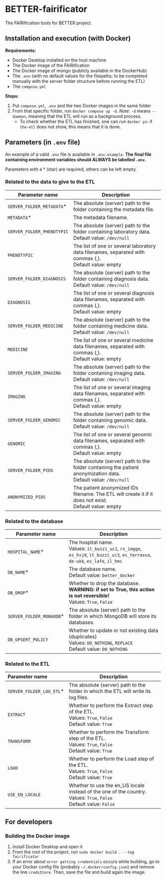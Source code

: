 # BETTER-fairificator
The FAIRification tools for BETTER project.


## Installation and execution (with Docker)

**Requirements:**
- Docker Desktop installed on the host machine
- The Docker image of the FAIRification
- The Docker image of mongo (publicly available in the DockerHub)
- The `.env` (with no default values for the filepaths; to be completed manually with the server folder structure before running the ETL)
- The `compose.yml`

**Steps:**
1. Put `compose.yml`, `.env` and the two Docker images in the same folder
2. From that specific folder, run `docker compose up -d`. _Note_: `-d` means `--daemon`, meaning that the ETL will run as a background process.
    - To check whether the ETL has finished, one can run `docker ps`: 
      if `the-etl` does not show, this means that it is done. 


## Parameters (in `.env` file)

An example of a valid `.env` file is available in `.env.example`. 
**The final file containing environment variables should ALWAYS be labelled `.env`.**

Parameters with a * (star) are required, others can be left empty.

### Related to the data to give to the ETL
| Parameter name             | Description                                                                                                        | 
|----------------------------|--------------------------------------------------------------------------------------------------------------------|
| `SERVER_FOLDER_METADATA`*  | The absolute (server) path to the folder containing the metadata file.                                             |
| `METADATA`*                | The metadata filename.                                                                                             |
| `SERVER_FOLDER_PHENOTYPIC` | The absolute (server) path to the folder containing laboratory data.<br/>Default value: `/dev/null`                |
| `PHENOTYPIC`               | The list of one or several laboratory data filenames, separated with commas (,).<br/>Default value: empty          |
| `SERVER_FOLDER_DIAGNOSIS`  | The absolute (server) path to the folder containing diagnosis data.<br/>Default value: `/dev/null`                 | 
| `DIAGNOSIS`                | The list of one or several diagnosis data filenames, separated with commas (,).<br/>Default value: empty           | 
| `SERVER_FOLDER_MEDICINE`   | The absolute (server) path to the folder containing medicine data.<br/>Default value: `/dev/null`                  |
| `MEDICINE`                 | The list of one or several medicine data filenames, separated with commas (,).<br/>Default value: empty            |
| `SERVER_FOLDER_IMAGING`    | The absolute (server) path to the folder containing imaging data.<br/>Default value: `/dev/null`                   |
| `IMAGING`                  | The list of one or several imaging data filenames, separated with commas (,).<br/>Default value: empty             |
| `SERVER_FOLDER_GENOMIC`    | The absolute (server) path to the folder containing genomic data.<br/>Default value: `/dev/null`                   |
| `GENOMIC`                  | The list of one or several genomic data filenames, separated with commas (,).<br/>Default value: empty             |
| `SERVER_FOLDER_PIDS`       | The absolute (server) path to the folder containing the patient anonymization data.<br/>Default value: `/dev/null` |
| `ANONYMIZED_PIDS`          | The patient anonymized IDs filename. The ETL will create it if it does not exist.<br/>Default value: empty         |

### Related to the database

| Parameter name           | Description                                                                                                                        |
|--------------------------|------------------------------------------------------------------------------------------------------------------------------------|
| `HOSPITAL_NAME`*         | The hospital name.<br/>Values: `it_buzzi_uc1`, `rs_imgge`, `es_hsjd`, `it_buzzi_uc3`, `es_terrassa`, `de-ukk`, `es_lafe`, `il_hmc` | 
| `DB_NAME`*               | The database name.<br/>Default value: `better_docker`                                                                              |                                                                                                                          | 
| `DB_DROP`*               | Whether to drop the database. **WARNING: if set to True, this action is not reversible!**<br/>Values: `True`, `False`              | 
| `SERVER_FOLDER_MONGODB`* | The absolute (server) path to the folder in which MongoDB will store its databases.                                                |                                                                                                                          |
| `DB_UPSERT_POLICY`       | Whether to update or not existing data (duplicates)<br/>Values: `DO_NOTHING`, `REPLACE`<br/>Default value: `DO_NOTHING`            |

### Related to the ETL
| Parameter name           | Description                                                                                                               |
|:-------------------------|---------------------------------------------------------------------------------------------------------------------------|
| `SERVER_FOLDER_LOG_ETL`* | The absolute (server) path to the folder in which the ETL will write its log files.                                       |
| `EXTRACT`                | Whether to perform the Extract step of the ETL.<br/>Values: `True`, `False`<br/>Default value: `True`                     |
| `TRANSFORM`              | Whether to perform the Transform step of the ETL.<br/>Values: `True`, `False`<br/>Default value: `True`                   |
| `LOAD`                   | Whether to perform the Load step of the ETL.<br/>Values: `True`, `False`<br/>Default value: `True`                        |
| `USE_EN_LOCALE`          | Whether to use the en_US locale instead of the one of the country.<br/>Values: `True`, `False`<br/>Default value: `False` |


## For developers

### Building the Docker image

1. Install Docker Desktop and open it
2. From the root of the project, run `sudo docker build . --tag fairificator`
3. If an error about `error getting credentials` occurs while building, go to your Docker config file (probably `~/.docker/config.json`) and remove the line `credsStore`. Then, save the file and build again the image.